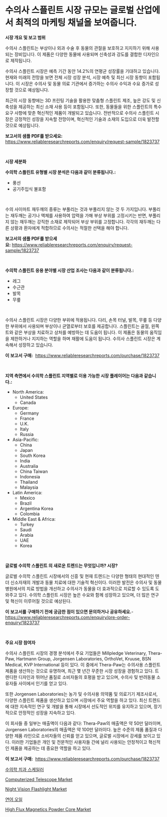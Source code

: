 <p><h1>수의사 스플린트 시장 규모는 글로벌 산업에서 최적의 마케팅 채널을 보여줍니다.</h1></p><p><strong>시장 개요 및 보고 범위</strong></p>
<p><p>수의사 스플린트는 부상이나 외과 수술 후 동물의 관절을 보호하고 지지하기 위해 사용되는 장비입니다. 이 제품은 다양한 동물에 사용되며 신축성과 강도를 결합한 디자인으로 제작됩니다.</p><p>수의사 스플린트 시장은 예측 기간 동안 14.2%의 연평균 성장률을 기대하고 있습니다. 현재와 미래의 전망을 보면 전체 시장 성장 분석, 시장 예측 및 최신 시장 동향이 포함됩니다. 이 시장은 수의사 및 동물 의료 기관에서 증가하는 수의사 수익과 수요 증가로 성장할 것으로 예상됩니다.</p><p>최근의 시장 동향에는 3D 프린팅 기술을 활용한 맞춤형 스플린트 제조, 높은 강도 및 신축성을 제공하는 최신 소재 사용 등이 포함됩니다. 또한, 동물들을 위한 스플린트의 특수 요구 사항에 맞춘 혁신적인 제품이 개발되고 있습니다. 전반적으로 수의사 스플린트 시장은 긍정적인 성장을 지속할 전망이며, 혁신적인 기술과 소재의 도입으로 더욱 발전할 것으로 예상됩니다.</p></p>
<p><strong>보고서의 샘플 PDF를 받으세요:</strong> <a href="https://www.reliableresearchreports.com/enquiry/request-sample/1823737">https://www.reliableresearchreports.com/enquiry/request-sample/1823737</a></p>
<p>&nbsp;</p>
<p><strong>시장 세분화</strong></p>
<p><strong>수의학 스플린트 유형별 시장 분석은 다음과 같이 분류됩니다.:</strong></p>
<p><ul><li>풍선</li><li>공기주입식 불포함</li></ul></p>
<p>&nbsp;</p>
<p><p>수의 사이마트 재두깨의 종류는 부풀리는 것과 부풀리지 않는 것 두 가지입니다. 부풀리는 재두깨는 공기나 액체를 사용하여 압력을 가해 부상 부위를 고정시키는 반면, 부풀리지 않는 재두깨는 강직한 소재로 제작되어 부상 부위를 고정합니다. 각각의 재두깨는 다른 상황과 환자에게 적합하므로 수의사는 적절한 선택을 해야 합니다.</p></p>
<p><strong>보고서의 샘플 PDF를 받으세요:</strong>&nbsp;<a href="https://www.reliableresearchreports.com/enquiry/request-sample/1823737">https://www.reliableresearchreports.com/enquiry/request-sample/1823737</a></p>
<p>&nbsp;</p>
<p><strong> 수의학 스플린트 응용 분야별 시장 산업 조사는 다음과 같이 분류됩니다.:</strong></p>
<p><ul><li>레그</li><li>수근관</li><li>발목</li><li>무릎</li></ul></p>
<p>&nbsp;</p>
<p><p>수의사 스플린트 시장은 다양한 부위에 적용됩니다. 다리, 손목 터널, 발목, 무릎 등 다양한 부위에서 사용되며 부상이나 균열로부터 보호를 제공합니다. 스플린트는 골절, 왼쪽트와 같은 부상을 치료하고 상처를 예방하는 데 도움이 됩니다. 이 제품은 동물의 움직임을 제한하거나 지지하는 역할을 하며 재활에 도움이 됩니다. 수의사 스플린트 시장은 계속해서 성장하고 있습니다.</p></p>
<p><strong>이 보고서 구매:</strong>&nbsp; <a href="https://www.reliableresearchreports.com/purchase/1823737">https://www.reliableresearchreports.com/purchase/1823737</a></p>
<p>&nbsp;</p>
<p><strong>지역 측면에서 수의학 스플린트 지역별로 이용 가능한 시장 플레이어는 다음과 같습니다.:</strong></p>
<p><ul>
    <li>
        North America:
        <ul>
            <li>United States</li>
            <li>Canada</li>
        </ul>
    </li>
    <li>
        Europe:
        <ul>
            <li>Germany</li>
            <li>France</li>
            <li>U.K.</li>
            <li>Italy</li>
            <li>Russia</li>
        </ul>
    </li>
    <li>
        Asia-Pacific:
        <ul>
            <li>China</li>
            <li>Japan</li>
            <li>South Korea</li>
            <li>India</li>
            <li>Australia</li>
            <li>China Taiwan</li>
            <li>Indonesia</li>
            <li>Thailand</li>
            <li>Malaysia</li>
        </ul>
    </li>
    <li>
        Latin America:
        <ul>
            <li>Mexico</li>
            <li>Brazil</li>
            <li>Argentina Korea</li>
            <li>Colombia</li>
        </ul>
    </li>
    <li>
        Middle East & Africa:
        <ul>
            <li>Turkey</li>
            <li>Saudi</li>
            <li>Arabia</li>
            <li>UAE</li>
            <li>Korea</li>
        </ul>
    </li>
    </ul></p>
<p>&nbsp;</p>
<p><strong>글로벌 수의학 스플린트 의 새로운 트렌드는 무엇입니까? 시장?</strong></p>
<p><p>글로벌 수의학 스플린트 시장에서의 신흥 및 현재 트렌드는 다양한 형태의 현대적인 텐더 신소자재의 개발과 동물 치료에 대한 기술적 혁신이다. 이러한 발전은 수의사 및 동물 병원에서의 치료 방법을 개선하고 수의사가 동물을 더 효과적으로 치료할 수 있도록 도와주고 있다. 수의학 스플린트 시장은 높은 수요와 함께 성장하고 있으며, 더 많은 연구 및 혁신이 이루어질 것으로 예상된다.</p></p>
<p><strong>이 보고서를 구매하기 전에 궁금한 점이 있으면 문의하거나 공유하세요.</strong>- <a href="https://www.reliableresearchreports.com/enquiry/pre-order-enquiry/1823737">https://www.reliableresearchreports.com/enquiry/pre-order-enquiry/1823737</a></p>
<p>&nbsp;</p>
<p><strong>주요 시장 참여자</strong></p>
<p><p>수의사 스플린트 시장의 경쟁 분석에서 주요 기업들은 Millpledge Veterinary, Thera-Paw, Hartmann Group, Jorgensen Laboratories, OrthoVet, Kruuse, BSN Medical, KVP International 등이 있다. 이 중에서 Thera-Paw는 수의사용 스플린트 제품을 생산하는 것으로 유명하며, 최근 몇 년간 꾸준한 시장 성장을 경험하고 있다. 트렌디한 디자인과 뛰어난 품질로 소비자들의 호평을 받고 있으며, 수의사 및 반려동물 소유자들 사이에서 인기를 얻고 있다.</p><p>또한 Jorgensen Laboratories는 농가 및 수의사용 의약품 및 의료기기 제조사로서, 다양한 스플린트 제품을 생산하고 있으며 시장에서 주요 역할을 하고 있다. 최신 트렌드에 대한 지속적인 연구 및 개발을 통해 시장에서 선도적인 위치를 유지하고 있으며, 장기적으로 안정적인 성장을 지속하고 있다.</p><p>이 회사들 중 일부는 매출액이 다음과 같다: Thera-Paw의 매출액은 약 50만 달러이며, Jorgensen Laboratories의 매출액은 약 100만 달러이다. 높은 수준의 제품 품질과 다양한 제품 라인으로 소비자들의 신뢰를 얻고 있으며, 글로벌 시장에서 강세를 보이고 있다. 이러한 기업들은 개인 및 전문적인 사용자들 간에 널리 사용되는 안정적이고 혁신적인 제품을 제공하는 데 중요한 역할을 하고 있다.</p></p>
<p><strong>이 보고서 구매:</strong>&nbsp;&nbsp;<a href="https://www.reliableresearchreports.com/purchase/1823737">https://www.reliableresearchreports.com/purchase/1823737</a></p>
<p><p><a href="https://github.com/vsr06p4p49/Market-Research-Report-List-1/blob/main/18212384708.md">수의학 치과 스케일러</a></p><p><a href="https://github.com/CliffMedina6/Market-Research-Report-List-4/blob/main/computerized-telescope-market.md">Computerized Telescope Market</a></p><p><a href="https://github.com/provorikovar/Market-Research-Report-List-3/blob/main/night-vision-flashlight-market.md">Night Vision Flashlight Market</a></p><p><a href="https://medium.com/@hermanokutneva7878567/%EC%97%B0%EC%96%B4-%EC%98%A4%EC%9D%BC-%EC%8B%9C%EC%9E%A5-%EB%B6%84%EC%84%9D-%EB%B0%8F-2024%EB%85%84%EB%B6%80%ED%84%B0-2031%EB%85%84%EA%B9%8C%EC%A7%80-%EC%98%88%EC%B8%A1%EB%90%9C-%ED%81%AC%EA%B8%B0-ad434af662c3">연어 오일</a></p><p><a href="https://issuu.com/reportprime-2/docs/high-flux-magnetics-powder-core-market-size-2030.p">High Flux Magnetics Powder Core Market</a></p></p>
